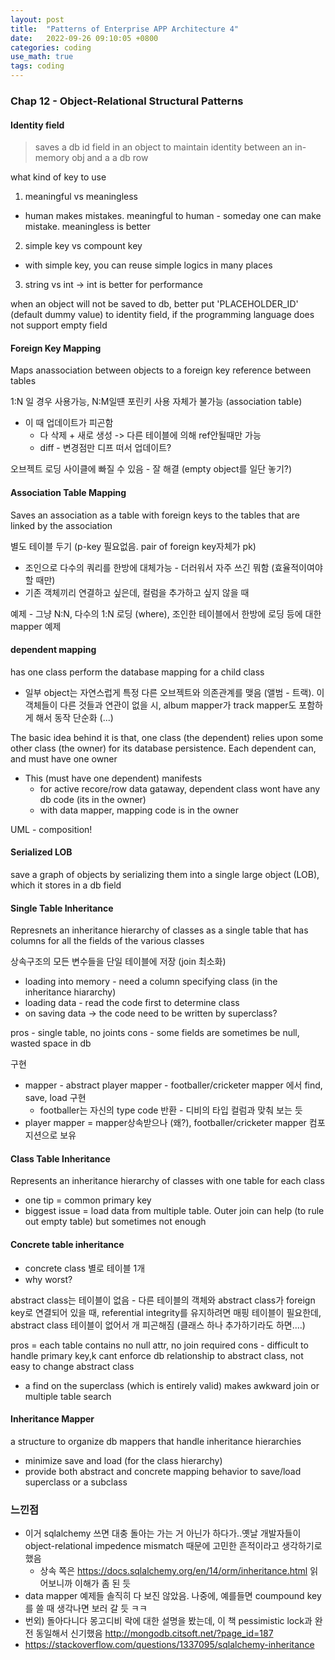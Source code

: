 ```yaml
---
layout: post
title:  "Patterns of Enterprise APP Architecture 4"
date:   2022-09-26 09:10:05 +0800
categories: coding
use_math: true
tags: coding
---
```


### Chap 12 - Object-Relational Structural Patterns


#### Identity field
> saves a db id field in an object to maintain identity between an in-memory obj and a a db row

what kind of key to use
1. meaningful vs meaningless
  - human makes mistakes. meaningful to human - someday one can make mistake. meaningless is better
2. simple key vs compount key
  - with simple key, you can reuse simple logics in many places
3. string vs int -> int is better for performance

when an object will not be saved to db, better put 'PLACEHOLDER_ID' (default dummy value) to identity field, if the programming language does not support empty field

#### Foreign Key Mapping
Maps anassociation between objects to a foreign key reference between tables

1:N 일 경우 사용가능, N:M일떈 포린키 사용 자체가 불가능 (association table)
- 이 때 업데이트가 피곤함
  - 다 삭제 + 새로 생성 -> 다른 테이블에 의해 ref안될때만 가능
  - diff - 변경점만 디프 떠서 업데이트?

오브젝트 로딩 사이클에 빠질 수 있음 - 잘 해결 (empty object를 일단 놓기?)

#### Association Table Mapping
Saves an association as a table with foreign keys to the tables that are linked by the association

별도 테이블 두기 (p-key 필요없음. pair of foreign key자체가 pk)
- 조인으로 다수의 쿼리를 한방에 대체가능 - 더러워서 자주 쓰긴 뭐함 (효율적이여야 할 때만)
- 기존 객체끼리 연결하고 싶은데, 컬럼을 추가하고 싶지 않을 때

예제 - 그냥 N:N, 다수의 1:N 로딩 (where), 조인한 테이블에서 한방에 로딩 등에 대한 mapper 예제


#### dependent mapping
has one class perform the database mapping for a child class
- 일부 object는 자연스럽게 특정 다른 오브젝트와 의존관계를 맺음 (앨범 - 트랙). 이 객체들이 다른 것들과 연관이 없을 시, album mapper가 track mapper도 포함하게 해서 동작 단순화 (...)

The basic idea behind it is that, one class (the dependent) relies upon some other class (the owner) for its database persistence. Each dependent can, and must have one owner
- This (must have  one dependent) manifests
  - for active recore/row data gataway, dependent class wont have any db code (its in the owner)
  - with data mapper, mapping code is in the owner   

UML - composition!

#### Serialized LOB
save a graph of objects by serializing them into a single large object (LOB), which it stores in a db field

#### Single Table Inheritance
Represnets an inheritance hierarchy of classes as a single table that has columns for all the fields of the various classes

상속구조의 모든 변수들을 단일 테이블에 저장 (join 최소화)
- loading into memory - need a column specifying class (in the inheritance hiararchy)
- loading data - read the code first to determine class
- on saving data -> the code need to be written by superclass?

pros - single table, no joints
cons - some fields are sometimes be null, wasted space in db

구현
- mapper - abstract player mapper - footballer/cricketer mapper 에서 find, save, load 구현
  - footballer는 자신의 type code 반환 - 디비의 타입 컬럼과 맞춰 보는 듯
- player mapper = mapper상속받으나 (왜?), footballer/cricketer mapper 컴포지션으로 보유 


#### Class Table Inheritance
Represents an inheritance hierarchy of classes with one table for each class

- one tip = common primary key
- biggest issue = load data from multiple table. Outer join can help (to rule out empty table) but sometimes not enough

#### Concrete table inheritance
- concrete class 별로 테이블 1개
- why worst?

abstract class는 테이블이 없음 - 다른 테이블의 객체와 abstract class가 foreign key로 연결되어 있을 때, referential integrity를 유지하려면 매핑 테이블이 필요한데, abstract class 테이블이 없어서 개 피곤해짐 (클래스 하나 추가하기라도 하면....)

pros = each table contains no null attr, no join required
cons - difficult to handle primary key,k cant enforce db relationship to abstract class, not easy to change abstract class
- a find on the superclass (which is entirely valid) makes awkward join or multiple table search

#### Inheritance Mapper
a structure to organize db mappers that handle inheritance hierarchies
- minimize save and load (for the class hierarchy)
- provide both abstract and concrete mapping behavior to save/load superclass or a subclass

### 느낀점
- 이거 sqlalchemy 쓰면 대충 돌아는 가는 거 아닌가 하다가..옛날 개발자들이 object-relational impedence mismatch 때문에 고민한 흔적이라고 생각하기로 했음 
  - 상속 쪽은 https://docs.sqlalchemy.org/en/14/orm/inheritance.html 읽어보니까 이해가 좀 된 듯
- data mapper 예제들 솔직히 다 보진 않았음. 나중에, 예를들면 coumpound key 를 쓸 때 생각나면 보러 갈 듯 ㅋㅋ
- 번외) 돌아다니다 몽고디비 락에 대한 설명을 봤는데, 이 책 pessimistic lock과 완전 동일해서 신기했음 http://mongodb.citsoft.net/?page_id=187
- https://stackoverflow.com/questions/1337095/sqlalchemy-inheritance

